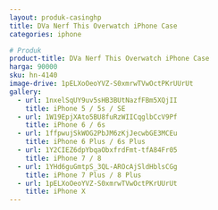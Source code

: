 ```yaml
---
layout: produk-casinghp
title: DVa Nerf This Overwatch iPhone Case
categories: iphone

# Produk
product-title: DVa Nerf This Overwatch iPhone Case
harga: 90000
sku: hn-4140
image-drive: 1pELXoOeoYVZ-S0xmrwTVwOctPKrUUrUt
gallery:
  - url: 1nxelSqUY9uv5sHB3BUtNazfFBm5XQjII
    title: iPhone 5 / 5s / SE
  - url: 1W19EpjXAto5BU8fuRzWIICqglbCcV9Pf
    title: iPhone 6 / 6s
  - url: 1ffpwujSkWOG2PbJM6zKjJecwbGE3MCEu
    title: iPhone 6 Plus / 6s Plus
  - url: 1Y2CIEZ6dpYbqaObxfrdFmt-tfA84Fr05
    title: iPhone 7 / 8
  - url: 1YHd6guGmtpS_3QL-AROcAjSldHblsCGg
    title: iPhone 7 Plus / 8 Plus
  - url: 1pELXoOeoYVZ-S0xmrwTVwOctPKrUUrUt
    title: iPhone X
---
```

